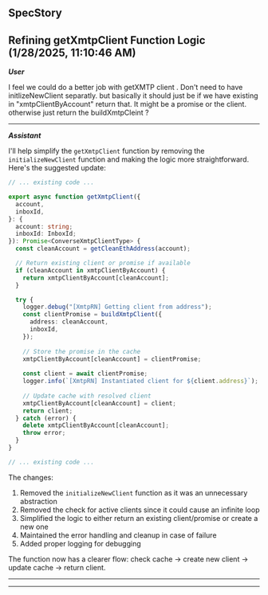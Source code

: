 ## SpecStory

## Refining getXmtpClient Function Logic (1/28/2025, 11:10:46 AM)

_**User**_

I feel we could do a better job with getXMTP client . Don't need to have initlizeNewClient separatly. but basically it should just be if we have existing in "xmtpClientByAccount" return that. It might be a promise or the client. otherwise just return the buildXmtpCleint ?

---

_**Assistant**_

I'll help simplify the `getXmtpClient` function by removing the `initializeNewClient` function and making the logic more straightforward. Here's the suggested update:

```typescript:utils/xmtpRN/client/client.ts
// ... existing code ...

export async function getXmtpClient({
  account,
  inboxId,
}: {
  account: string;
  inboxId: InboxId;
}): Promise<ConverseXmtpClientType> {
  const cleanAccount = getCleanEthAddress(account);

  // Return existing client or promise if available
  if (cleanAccount in xmtpClientByAccount) {
    return xmtpClientByAccount[cleanAccount];
  }

  try {
    logger.debug("[XmtpRN] Getting client from address");
    const clientPromise = buildXmtpClient({
      address: cleanAccount,
      inboxId,
    });
    
    // Store the promise in the cache
    xmtpClientByAccount[cleanAccount] = clientPromise;
    
    const client = await clientPromise;
    logger.info(`[XmtpRN] Instantiated client for ${client.address}`);
    
    // Update cache with resolved client
    xmtpClientByAccount[cleanAccount] = client;
    return client;
  } catch (error) {
    delete xmtpClientByAccount[cleanAccount];
    throw error;
  }
}

// ... existing code ...
```

The changes:
1. Removed the `initializeNewClient` function as it was an unnecessary abstraction
2. Removed the check for active clients since it could cause an infinite loop
3. Simplified the logic to either return an existing client/promise or create a new one
4. Maintained the error handling and cleanup in case of failure
5. Added proper logging for debugging

The function now has a clearer flow: check cache → create new client → update cache → return client.

---



---

